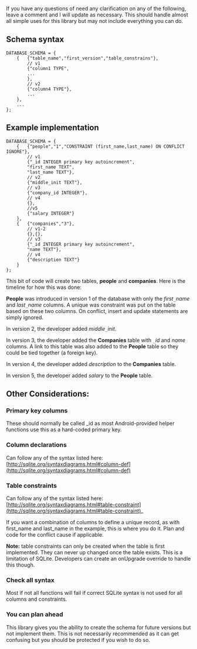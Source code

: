 If you have any questions of need any clarification on any of the following, leave a comment and I will update as necessary.  This should handle almost all simple uses for this library but may not include everything you can do.

## Schema syntax ##
```
DATABASE_SCHEMA = {
	{	{"table_name","first_version","table_constrains"},
		// v1
		{"column1 TYPE",
		...
		},
		// v2
		{"column4 TYPE"},
		...
	},
	...
};
```

## Example implementation ##
```
DATABASE_SCHEMA = {
	{	{"people","1","CONSTRAINT (first_name,last_name) ON CONFLICT IGNORE"},
		// v1
		{"_id INTEGER primary key autoincrement",
		"first_name TEXT",
		"last_name TEXT"},
		// v2
		{"middle_init TEXT"},
		// v3
		{"company_id INTEGER"},
		// v4
		{},
		//v5
		{"salary INTEGER"}
	},
	{	{"companies","3"},
		// v1-2
		{},{},
		// v3
		{"_id INTEGER primary key autoincrement",
		"name TEXT"},
		// v4
		{"description TEXT"}
	}
};
```
This bit of code will create two tables, **people** and **companies**.  Here is the timeline for how this was done:

**People** was introduced in version 1 of the database with only the _first`_`name_ and _last`_`name_ columns.  A unique was constraint was put on the table based on these two columns.  On conflict, insert and update statements are simply ignored.

In version 2, the developer added _middle`_`init_.

In version 3, the developer added the **Companies** table with _`_`id_ and _name_ columns.  A link to this table was also added to the **People** table so they could be tied together (a foreign key).

In version 4, the developer added _description_ to the **Companies** table.

In version 5, the developer added _salary_ to the **People** table.

## Other Considerations: ##
### Primary key columns ###
These should normally be called _id as most Android-provided helper functions use this as a hard-coded primary key.
### Column declarations ###
Can follow any of the syntax listed here: [http://sqlite.org/syntaxdiagrams.html#column-def](http://sqlite.org/syntaxdiagrams.html#column-def)
### Table constraints ###
Can follow any of the syntax listed here: [http://sqlite.org/syntaxdiagrams.html#table-constraint](http://sqlite.org/syntaxdiagrams.html#table-constraint)_

If you want a combination of columns to define a unique record, as with first\_name and last\_name in the example, this is where you do it.  Plan and code for the conflict cause if applicable.

**Note:** table constraints can only be created when the table is first implemented.  They can never up changed once the table exists.  This is a limitation of SQLite.  Developers can create an onUpgrade override to handle this though.
### Check all syntax ###
Most if not all functions will fail if correct SQLite syntax is not used for all columns and constraints.
### You can plan ahead ###
This library gives you the ability to create the schema for future versions but not implement them.  This is not necessarily recommended as it can get confusing but you should be protected if you wish to do so.